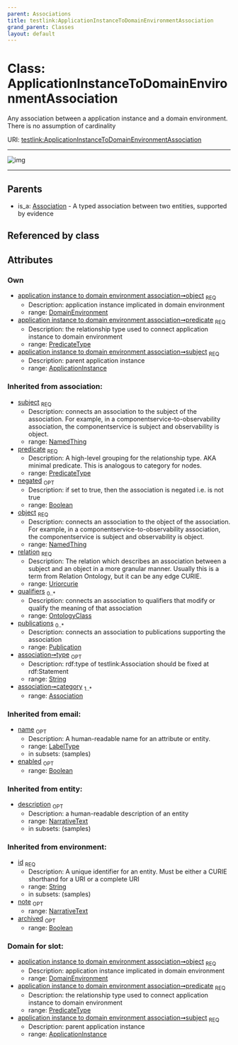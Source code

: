 ```yaml
---
parent: Associations
title: testlink:ApplicationInstanceToDomainEnvironmentAssociation
grand_parent: Classes
layout: default
---
```


# Class: ApplicationInstanceToDomainEnvironmentAssociation


Any association between a application instance and a domain environment. There is no assumption of cardinality

URI: [testlink:ApplicationInstanceToDomainEnvironmentAssociation](https://w3id.org/testlink/vocab/ApplicationInstanceToDomainEnvironmentAssociation)


---

![img](http://yuml.me/diagram/nofunky;dir:TB/class/[Publication],[OntologyClass],[DomainEnvironment],[Association],[DomainEnvironment]%3Cobject%201..1-%20[ApplicationInstanceToDomainEnvironmentAssociation%7Cpredicate:predicate_type;negated(i):boolean%20%3F;relation(i):uriorcurie;type(i):string%20%3F;id(i):string;name(i):label_type%20%3F;enabled(i):boolean%20%3F;archived(i):boolean%20%3F;description(i):narrative_text%20%3F;note(i):narrative_text%20%3F],[ApplicationInstance]%3Csubject%201..1-%20[ApplicationInstanceToDomainEnvironmentAssociation],[Association]%5E-[ApplicationInstanceToDomainEnvironmentAssociation],[ApplicationInstance])

---


## Parents

 *  is_a: [Association](Association.md) - A typed association between two entities, supported by evidence

## Referenced by class


## Attributes


### Own

 * [application instance to domain environment association➞object](application_instance_to_domain_environment_association_object.md)  <sub>REQ</sub>
    * Description: application instance implicated in domain environment
    * range: [DomainEnvironment](DomainEnvironment.md)
 * [application instance to domain environment association➞predicate](application_instance_to_domain_environment_association_predicate.md)  <sub>REQ</sub>
    * Description: the relationship type used to connect application instance to domain environment
    * range: [PredicateType](types/PredicateType.md)
 * [application instance to domain environment association➞subject](application_instance_to_domain_environment_association_subject.md)  <sub>REQ</sub>
    * Description: parent application instance
    * range: [ApplicationInstance](ApplicationInstance.md)

### Inherited from association:

 * [subject](subject.md)  <sub>REQ</sub>
    * Description: connects an association to the subject of the association. For example, in a componentservice-to-observability association, the componentservice is subject and observability is object.
    * range: [NamedThing](NamedThing.md)
 * [predicate](predicate.md)  <sub>REQ</sub>
    * Description: A high-level grouping for the relationship type. AKA minimal predicate. This is analogous to category for nodes.
    * range: [PredicateType](types/PredicateType.md)
 * [negated](negated.md)  <sub>OPT</sub>
    * Description: if set to true, then the association is negated i.e. is not true
    * range: [Boolean](types/Boolean.md)
 * [object](object.md)  <sub>REQ</sub>
    * Description: connects an association to the object of the association. For example, in a componentservice-to-observability association, the componentservice is subject and observability is object.
    * range: [NamedThing](NamedThing.md)
 * [relation](relation.md)  <sub>REQ</sub>
    * Description: The relation which describes an association between a subject and an object in a more granular manner. Usually this is a term from Relation Ontology, but it can be any edge CURIE.
    * range: [Uriorcurie](types/Uriorcurie.md)
 * [qualifiers](qualifiers.md)  <sub>0..*</sub>
    * Description: connects an association to qualifiers that modify or qualify the meaning of that association
    * range: [OntologyClass](OntologyClass.md)
 * [publications](publications.md)  <sub>0..*</sub>
    * Description: connects an association to publications supporting the association
    * range: [Publication](Publication.md)
 * [association➞type](association_type.md)  <sub>OPT</sub>
    * Description: rdf:type of testlink:Association should be fixed at rdf:Statement
    * range: [String](types/String.md)
 * [association➞category](association_category.md)  <sub>1..*</sub>
    * range: [Association](Association.md)

### Inherited from email:

 * [name](name.md)  <sub>OPT</sub>
    * Description: A human-readable name for an attribute or entity.
    * range: [LabelType](types/LabelType.md)
    * in subsets: (samples)
 * [enabled](enabled.md)  <sub>OPT</sub>
    * range: [Boolean](types/Boolean.md)

### Inherited from entity:

 * [description](description.md)  <sub>OPT</sub>
    * Description: a human-readable description of an entity
    * range: [NarrativeText](types/NarrativeText.md)
    * in subsets: (samples)

### Inherited from environment:

 * [id](id.md)  <sub>REQ</sub>
    * Description: A unique identifier for an entity. Must be either a CURIE shorthand for a URI or a complete URI
    * range: [String](types/String.md)
    * in subsets: (samples)
 * [note](note.md)  <sub>OPT</sub>
    * range: [NarrativeText](types/NarrativeText.md)
 * [archived](archived.md)  <sub>OPT</sub>
    * range: [Boolean](types/Boolean.md)

### Domain for slot:

 * [application instance to domain environment association➞object](application_instance_to_domain_environment_association_object.md)  <sub>REQ</sub>
    * Description: application instance implicated in domain environment
    * range: [DomainEnvironment](DomainEnvironment.md)
 * [application instance to domain environment association➞predicate](application_instance_to_domain_environment_association_predicate.md)  <sub>REQ</sub>
    * Description: the relationship type used to connect application instance to domain environment
    * range: [PredicateType](types/PredicateType.md)
 * [application instance to domain environment association➞subject](application_instance_to_domain_environment_association_subject.md)  <sub>REQ</sub>
    * Description: parent application instance
    * range: [ApplicationInstance](ApplicationInstance.md)
